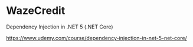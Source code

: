 # WazeCredit
Dependency Injection in .NET 5 (.NET Core)

https://www.udemy.com/course/dependency-injection-in-net-5-net-core/
